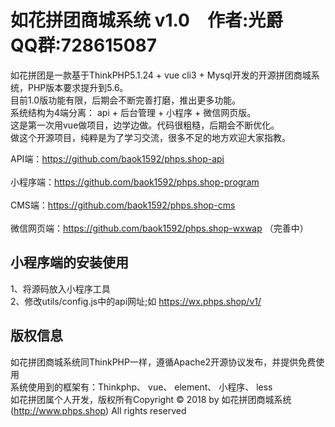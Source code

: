 如花拼团商城系统 v1.0&emsp;作者:光爵&emsp;QQ群:728615087
================================================== 

如花拼团是一款基于ThinkPHP5.1.24 + vue cli3 + Mysql开发的开源拼团商城系统，PHP版本要求提升到5.6。<br/>
目前1.0版功能有限，后期会不断完善打磨，推出更多功能。<br/>
系统结构为4端分离： api + 后台管理 + 小程序 + 微信网页版。<br/>
这是第一次用vue做项目，边学边做。代码很粗糙，后期会不断优化。<br/>
做这个开源项目，纯粹是为了学习交流，很多不足的地方欢迎大家指教。<br/>  

API端：https://github.com/baok1592/phps.shop-api <br/>  
小程序端：https://github.com/baok1592/phps.shop-program <br/>  
CMS端：https://github.com/baok1592/phps.shop-cms <br/>  
微信网页端：https://github.com/baok1592/phps.shop-wxwap （完善中）


## 小程序端的安装使用  
1、将源码放入小程序工具<br/>
2、修改utils/config.js中的api网址;如 https://wx.phps.shop/v1/ <br/>
 

## 版权信息
如花拼团商城系统同ThinkPHP一样，遵循Apache2开源协议发布，并提供免费使用 <br/>
系统使用到的框架有：Thinkphp、 vue、 element、 小程序、 less <br/>
如花拼团属个人开发，版权所有Copyright © 2018 by 如花拼团商城系统 (http://www.phps.shop) All rights reserved
